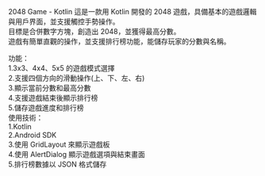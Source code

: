 
2048 Game - Kotlin 這是一款用 Kotlin 開發的 2048 遊戲，具備基本的遊戲邏輯與用戶界面，並支援觸控手勢操作。  
目標是合併數字方塊，創造出 2048，並獲得最高分數。  
遊戲有簡單直觀的操作，並支援排行榜功能，能儲存玩家的分數與名稱。  

功能：  
1.3x3、4x4、5x5 的遊戲模式選擇  
2.支援四個方向的滑動操作(上、下、左、右)  
3.顯示當前分數和最高分數  
4.支援遊戲結束後顯示排行榜  
5.儲存遊戲進度和排行榜  
使用技術：  
1.Kotlin  
2.Android SDK  
3.使用 GridLayout 來顯示遊戲板  
4.使用 AlertDialog 顯示遊戲選項與結束畫面  
5.排行榜數據以 JSON 格式儲存  
